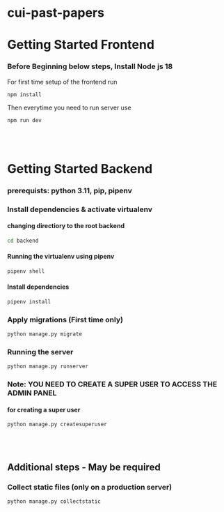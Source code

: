 # cui-past-papers

# Getting Started Frontend

### Before Beginning below steps, Install Node js 18

For first time setup of the frontend run

`npm install`

Then everytime you need to run server use

`npm run dev`

<br>
<br>


# Getting Started Backend

### prerequists: python 3.11, pip, pipenv

### Install dependencies & activate virtualenv

#### changing directiory to the root backend

```bash
cd backend
```

#### Running the virtualenv using pipenv

```bash
pipenv shell
```

#### Install dependencies

```bash
pipenv install
```

### Apply migrations (First time only)

```bash
python manage.py migrate
```

### Running the server

```bash
python manage.py runserver
```

### Note: YOU NEED TO CREATE A SUPER USER TO ACCESS THE ADMIN PANEL
#### for creating a super user

```bash
python manage.py createsuperuser
```




<br>
<br>

## Additional steps - May be required

### Collect static files (only on a production server)

```bash
python manage.py collectstatic
```
